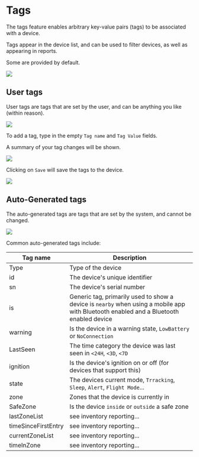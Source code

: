 # Tags

The tags feature enables arbitrary key-value pairs (tags) to be associated with a device.

Tags appear in the device list, and can be used to filter devices, as well as appearing in reports.

Some are provided by default.

![](https://i.imgur.com/STjaikd.png)

## User tags

User tags are tags that are set by the user, and can be anything you like (within reason).

![](https://i.imgur.com/x6Vq0gm.png)

To add a tag, type in the empty `Tag name` and `Tag Value` fields.

A summary of your tag changes will be shown.

![](https://i.imgur.com/yup6WYH.png)

Clicking on `Save` will save the tags to the device.

![](https://i.imgur.com/pZ7ZDlp.png)

## Auto-Generated tags

The auto-generated tags are tags that are set by the system, and cannot be changed.

![](https://i.imgur.com/8ZA0ajA.png)

Common auto-generated tags include:

| Tag name | Description |
| --- | --- |
| Type | Type of the device |
| id | The device's unique identifier |
| sn | The device's serial number |
| is | Generic tag, primarily used to show a device is `nearby` when using a mobile app with Bluetooth enabled and a Bluetooth enabled device |
| warning | Is the device in a warning state, `LowBattery` or `NoConnection`|
| LastSeen| The time category the device was last seen in `<24H`, `<3D`, `<7D` |
| ignition | Is the device's ignition on or off (for devices that support this) |
| state | The devices current mode, `Trracking`, `Sleep`, `Alert`, `Flight Mode`... |
| zone | Zones that the device is currently in |
| SafeZone| Is the device `inside` or `outside` a safe zone |
| lastZoneList | see inventory reporting... |
| timeSinceFirstEntry | see inventory reporting... |
| currentZoneList | see inventory reporting... |
| timeInZone | see inventory reporting... |
